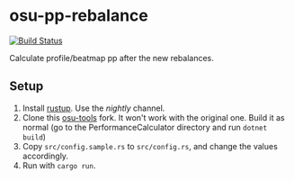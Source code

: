 # osu-pp-rebalance

[![Build Status](https://travis-ci.com/ekisu/osu-pp-rebalance.svg?branch=master)](https://travis-ci.com/ekisu/osu-pp-rebalance)

Calculate profile/beatmap pp after the new rebalances.

## Setup

1. Install [rustup](https://rustup.rs/). Use the *nightly* channel.
2. Clone this [osu-tools](https://github.com/ekisu/osu-tools) fork. It won't work with the original one. Build it as normal (go to the PerformanceCalculator directory and run `dotnet build`)
3. Copy `src/config.sample.rs` to `src/config.rs`, and change the values accordingly.
4. Run with `cargo run`.
